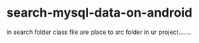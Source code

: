 # search-mysql-data-on-android
in search folder class file are place to src folder in ur project.......
